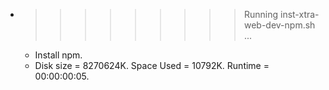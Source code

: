 * >>>>>>>>> Running inst-xtra-web-dev-npm.sh ...
  * Install npm.
  * Disk size = 8270624K. Space Used = 10792K. Runtime = 00:00:00:05.
